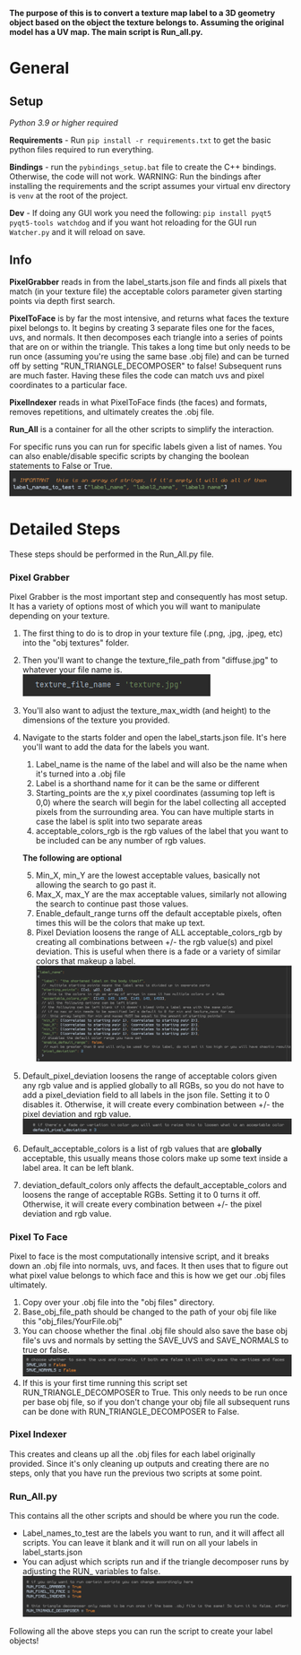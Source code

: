 **The purpose of this is to convert a texture map label to a 3D geometry object based on
the object the texture belongs to. Assuming the original model has a UV map.
The main script is Run_all.py.**


# General

## Setup
   *Python 3.9 or higher required*

   **Requirements** - Run `pip install -r requirements.txt` to get the basic python files required to run everything.
   
   **Bindings** - run the `pybindings_setup.bat` file to create the C++ bindings.
   Otherwise, the code will not work. WARNING: Run the bindings after installing the requirements 
   and the script assumes your virtual env directory is `venv` at the root of the project.

   **Dev** - If doing any GUI work you need the following: `pip install pyqt5 pyqt5-tools watchdog`
   and if you want hot reloading for the GUI run `Watcher.py` and it will reload on save.

## Info

**PixelGrabber** reads in from the label_starts.json file and finds all pixels that match
(in your texture file) the acceptable colors parameter given starting points via depth first search.

**PixelToFace** is by far the most intensive, and returns what faces the texture pixel belongs to.
It begins by creating 3 separate files one for the faces, uvs, and normals. It then decomposes
each triangle into a series of points that are on or within the triangle.
This takes a long time but only needs to be run once (assuming you're using the same base .obj file)
and can be turned off by setting "RUN_TRIANGLE_DECOMPOSER" to false! Subsequent runs are much
faster. Having these files the code can match uvs and pixel coordinates to a particular face.

**PixelIndexer** reads in what PixelToFace finds (the faces) and formats, removes repetitions, 
and ultimately creates the .obj file.

**Run_All** is a container for all the other scripts to simplify the interaction.

For specific runs you can run for specific labels given a list of names.
You can also enable/disable specific scripts by changing the boolean statements to False or True.
![img.png](/misc/label_list_example.png)


# Detailed Steps

These steps should be performed in the Run_All.py file.

### Pixel Grabber

Pixel Grabber is the most important step and consequently has most setup. It has a variety of 
options most of which you will want to manipulate depending on your texture.
1. The first thing to do is to drop in your texture file (.png, .jpg, .jpeg, etc)
into the "obj textures" folder. 
2. Then you'll want to change the texture_file_path from "diffuse.jpg"
to whatever your file name is.
![img.png](/misc/texture_file_path.png)
3. You'll also want to adjust the texture_max_width (and height) to 
the dimensions of the texture you provided.
4. Navigate to the starts folder and open the label_starts.json file. It's here you'll want to
add the data for the labels you want.
   1. Label_name is the name of the label and will also be the name when it's turned into a .obj file
   2. Label is a shorthand name for it can be the same or different
   3. Starting_points  are the x,y pixel coordinates (assuming top left is 0,0) where the search will begin for the 
   label collecting all accepted pixels from the surrounding area.
   You can have multiple starts in case the label is split into two separate areas
   4. acceptable_colors_rgb is the rgb values of the label that you want to be included can be any number of rgb values.
   
   **The following are optional**

   5. Min_X, min_Y are the lowest acceptable values, basically not allowing the search to go past
   it.
   6. Max_X, max_Y are the max acceptable values, similarly not allowing the search to continue past those values.
   7. Enable_default_range turns off the default acceptable pixels, often times this will be the colors 
   that make up text.
   8. Pixel Deviation loosens the range of ALL acceptable_colors_rgb by creating all combinations
   between +/- the rgb value(s) and pixel deviation. This is useful when there is a fade or
   a variety of similar colors that makeup a label.
 ![img.png](/misc/json_format.png)
   
5. Default_pixel_deviation loosens the range of acceptable colors given any rgb value
and is applied globally to all RGBs, so you do not have to add a pixel_deviation field
to all labels in the json file. Setting it to 0 disables it. Otherwise, it will create
every combination between +/- the pixel deviation and rgb value.
![img.png](/misc/default_pixel_deviation.png)
6. Default_acceptable_colors is a list of rgb values that are **globally** acceptable,
this usually means those colors make up some text inside a label area. It can be left blank.
7. deviation_default_colors only affects the default_acceptable_colors and loosens the range 
of acceptable RGBs. Setting it to 0 turns it off. Otherwise, it will create
every combination between +/- the pixel deviation and rgb value.


### Pixel To Face
Pixel to face is the most computationally intensive script, and it breaks down an .obj file
into normals, uvs, and faces. It then uses that to figure out what pixel value belongs to which face
and this is how we get our .obj files ultimately.
1. Copy over your .obj file into the "obj files" directory.
2. Base_obj_file_path should be changed to the path of your obj file like this "obj_files/YourFile.obj"
3. You can choose whether the final .obj file should also save the base obj file's uvs and normals by 
setting the SAVE_UVS and SAVE_NORMALS to true or false.
![img.png](/misc/save_normals.png)
4. If this is your first time running this script set RUN_TRIANGLE_DECOMPOSER to True. This only needs
to be run once per base obj file, so if you don't change your obj file all subsequent runs can be done 
with RUN_TRIANGLE_DECOMPOSER to False.


### Pixel Indexer
This creates and cleans up all the .obj files for each label originally provided.
Since it's only cleaning up outputs and creating there are no steps, only that you have run the previous
two scripts at some point.


### Run_All.py
This contains all the other scripts and should be where you run the code.

- Label_names_to_test are the labels you want to run, and it will affect all scripts. 
You can leave it blank and it will run on all your labels in label_starts.json
- You can adjust which scripts run and if the triangle decomposer runs by adjusting the RUN_ variables to false.
![img_1.png](/misc/script%20booleans.png)

Following all the above steps you can run the script to create your label objects!
